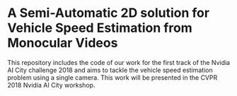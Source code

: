 # A Semi-Automatic 2D solution for Vehicle Speed Estimation from Monocular Videos

This repository includes the code of our work for the first track of the Nvidia AI City challenge 2018 and aims to tackle the vehicle speed estimation problem using a single camera. 
This work will be presented in the CVPR 2018 Nvidia AI City workshop. 


